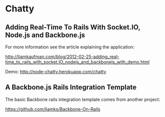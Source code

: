 # Chatty
## Adding Real-Time To Rails With Socket.IO, Node.js and Backbone.js

For more information see the article explaining the application:

http://liamkaufman.com/blog/2012-02-25-adding_real-time_to_rails_with_socket.IO_nodejs_and_backbonejs_with_demo.html

Demo: http://node-chatty.herokuapp.com/chatty

## A Backbone.js Rails Integration Template

The basic Backbone rails integration template comes from another project: 

https://github.com/liamks/Backbone-On-Rails